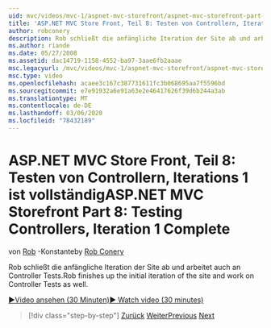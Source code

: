 ```yaml
---
uid: mvc/videos/mvc-1/aspnet-mvc-storefront/aspnet-mvc-storefront-part-8-testing-controllers-iteration-1-complete
title: 'ASP.NET MVC Store Front, Teil 8: Testen von Controllern, Iterations 1 vollständig | Microsoft-Dokumentation'
author: robconery
description: Rob schließt die anfängliche Iteration der Site ab und arbeitet auch an Controller Tests.
ms.author: riande
ms.date: 05/27/2008
ms.assetid: dac14719-1158-4552-ba97-3aae6fb2aaae
msc.legacyurl: /mvc/videos/mvc-1/aspnet-mvc-storefront/aspnet-mvc-storefront-part-8-testing-controllers-iteration-1-complete
msc.type: video
ms.openlocfilehash: acaee3c167c387731611fc3b068695aa7f5596bd
ms.sourcegitcommit: e7e91932a6e91a63e2e46417626f39d6b244a3ab
ms.translationtype: MT
ms.contentlocale: de-DE
ms.lasthandoff: 03/06/2020
ms.locfileid: "78432189"
---
```

# <a name="aspnet-mvc-storefront-part-8-testing-controllers-iteration-1-complete"></a><span data-ttu-id="bb463-103">ASP.NET MVC Store Front, Teil 8: Testen von Controllern, Iterations 1 ist vollständig</span><span class="sxs-lookup"><span data-stu-id="bb463-103">ASP.NET MVC Storefront Part 8: Testing Controllers, Iteration 1 Complete</span></span>

<span data-ttu-id="bb463-104">von [Rob](https://github.com/robconery) -Konstante</span><span class="sxs-lookup"><span data-stu-id="bb463-104">by [Rob Conery](https://github.com/robconery)</span></span>

<span data-ttu-id="bb463-105">Rob schließt die anfängliche Iteration der Site ab und arbeitet auch an Controller Tests.</span><span class="sxs-lookup"><span data-stu-id="bb463-105">Rob finishes up the initial iteration of the site and work on Controller Tests as well.</span></span>

[<span data-ttu-id="bb463-106">&#9654;Video ansehen (30 Minuten)</span><span class="sxs-lookup"><span data-stu-id="bb463-106">&#9654; Watch video (30 minutes)</span></span>](https://channel9.msdn.com/Blogs/ASP-NET-Site-Videos/aspnet-mvc-storefront-part-8-testing-controllers-iteration-1-complete)

> [!div class="step-by-step"]
> <span data-ttu-id="bb463-107">[Zurück](aspnet-mvc-storefront-part-7-routing-and-ui-work.md)
> [Weiter](aspnet-mvc-storefront-part-9-the-shopping-cart.md)</span><span class="sxs-lookup"><span data-stu-id="bb463-107">[Previous](aspnet-mvc-storefront-part-7-routing-and-ui-work.md)
[Next](aspnet-mvc-storefront-part-9-the-shopping-cart.md)</span></span>

